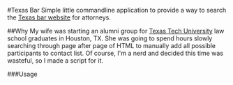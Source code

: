 #Texas Bar
Simple little commandline application to provide a way to search the
[Texas bar website](http://www.texasbar.com/am/Template.cfm?Section=Find_a_Lawyer&Template=/CustomSource/MemberDirectory/Search_Form_Client_Main.cfm) for attorneys.

##Why
My wife was starting an alumni group for [Texas Tech
University](http://www.ttu.edu) law school graduates in Houston, TX.  She was
going to spend hours slowly searching through page after page of HTML to
manually add all possible participants to contact list.  Of course, I'm a nerd
and decided this time was wasteful, so I made a script for it.

###Usage
